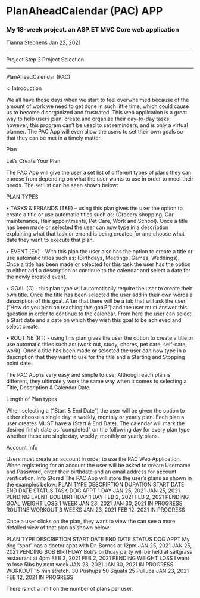 # PlanAheadCalendar (PAC) APP
### My 18-week project. an ASP.ET MVC Core web application




Tianna Stephens
Jan 22, 2021

________________________________________
Project Step 2
Project Selection
________________________________________

PlanAheadCalendar (PAC)

➪ Introduction

We all have those days when we start to feel overwhelmed because of the amount of work we need to get done in such little time, which could cause us to become disorganized and frustrated. This web application is a great way to help users plan, create and organize their day-to-day tasks; however, this program can’t be used to set reminders, and is only a virtual planner. The PAC App will even allow the users to set their own goals so that they can be met in a timely matter. 

Plan

Let’s Create Your Plan

The PAC App will give the user a set list of different types of plans they can choose from depending on what the user wants to use in order to meet their needs. The set list can be seen shown below:

PLAN TYPES

•	TASKS & ERRANDS (T&E) – using this plan gives the user the option to create a title or use automatic titles such as: (Grocery shopping, Car maintenance, Hair appointments, Pet Care, Work and School). Once a title has been made or selected the user can now type in a description explaining what that task or errand is being created for and choose what date they want to execute that plan. 

•	EVENT (EV) -   With this plan the user also has the option to create a title or use automatic titles such as: (Birthdays, Meetings, Games, Weddings). Once a title has been made or selected for this task the user has the option to either add a description or continue to the calendar and select a date for the newly created event.

•	GOAL (G) - this plan type will automatically require the user to create their own title. Once the title has been selected the user add in their own words a description of this goal. After that there will be a tab that will ask the user (“How do you plan on reaching this goal?”) and the user must answer this question in order to continue to the calendar.  From here the user can select a Start date and a date on which they wish this goal to be achieved and select create.

•	ROUTINE (RT) - using this plan gives the user the option to create a title or use automatic titles such as: (work out, study, chores, pet care, self-care, work). Once a title has been made or selected the user can now type in a description that they want to use for the title and a Starting and Stopping point date. 

The PAC App is very easy and simple to use; Although each plan is different, they ultimately work the same way when it comes to selecting a Title, Description & Calendar Date. 

Length of Plan types

When selecting a (“Start & End Date”) the user will be given the option to either choose a single day, a weekly, monthly or yearly plan. Each plan a user creates MUST have a (Start & End Date). The calendar will mark the desired finish date as “completed” on the following day for every plan type whether these are single day, weekly, monthly or yearly plans. 

Account Info

Users must create an account in order to use the PAC Web Application. When registering for an account the user will be asked to create Username and Password, enter their birthdate and an email address for account verification. 
Info Stored
The PAC App will store the user’s plans as shown in the examples below:
PLAN TYPE	DESCRIPTION	DURATION	START DATE	END DATE	STATUS
TASK	DOG APPT	1 DAY	JAN 25, 2021	JAN 25, 2021	PENDING
EVENT	BOB BIRTHDAY	1 DAY	FEB 2, 2021	FEB 2, 2021	PENDING
GOAL	WEIGHT LOSS	1 WEEK	JAN 23, 2021	JAN 30, 2021	IN PROGRESS
ROUTINE	WORKOUT 	3 WEEKS	JAN 23, 2021 	FEB 12, 2021	IN PROGRESS

Once a user clicks on the plan, they want to view the can see a more detailed view of that plan as shown below: 

PLAN TYPE	DESCRIPTION	START DATE	END DATE	STATUS
DOG APPT	My dog “spot” has a doctor appt with Dr. Barnes at 12pm	JAN 25, 2021	JAN 25, 2021	PENDING
BOB BIRTHDAY	Bob’s birthday party will be held at saltgrass restaurant at 4pm	FEB 2, 2021	FEB 2, 2021	PENDING
WEIGHT LOSS	I want to lose 5Ibs by next week	JAN 23, 2021	JAN 30, 2021	IN PROGRESS
WORKOUT	15 min stretch.
30 Pushups
50 Squats
25 Pullups	JAN 23, 2021 	FEB 12, 2021	IN PROGRESS

There is not a limit on the number of plans per user. 


